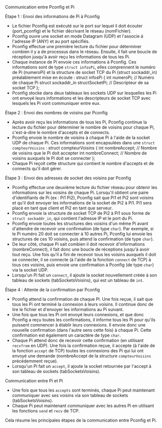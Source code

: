 Communication entre Pconfig et Pi

Étape 1 : Envoi des informations de Pi à Pconfig

- Le fichier Pconfig est exécuté sur le port sur lequel il doit écouter (port_pconfig) et le fichier décrivant le réseau (nomFichier).
- Pconfig ouvre une socket en mode Datagram (UDP) et l'associe à l'adresse IP (ANY) et au port spécifiés.
- Pconfig effectue une première lecture du fichier pour déterminer combien il y a de processus dans le réseau. Ensuite, il fait une boucle de réception jusqu'à avoir reçu les informations de tous les Pi.
- Chaque instance de Pi envoie ces informations à Pconfig. Ces informations sont de type `struct infosPi`, elles comprennent le numéro de Pi (numeroPi) et la structure de socket TCP du Pi (struct sockaddr_in) préalablement mise en écoute :
        struct infosPi
        {
            int numeroPi; // Numéro de chaque Pi
            struct sockaddr_in structSocketPi; // Descripteur de sa socket TCP
        };
- Pconfig stocke dans deux tableaux les sockets UDP sur lesquelles les Pi ont envoyé leurs informations et les descripteurs de socket TCP avec lesquels les Pi vont communiquer entre eux.

Étape 2 : Envoi des nombres de voisins par Pconfig

- Après avoir reçu les informations de tous les Pi, Pconfig continue la lecture du fichier pour déterminer le nombre de voisins pour chaque Pi, c'est-à-dire le nombre d'accepts et de connects.
- Pconfig envoie le nombre de voisins à chaque Pi à l'aide de la socket UDP de chaque Pi. Ces informations sont encapsulées dans une `struct compteurVoisins` :
        struct compteurVoisins
        {
            int nombreAccept;  // Nombre de voisins que le Pi doit accepter
            int nombreConnect; // Nombre de voisins auxquels le Pi doit se connecter
        };
- Chaque Pi reçoit cette structure qui contient le nombre d'accepts et de connects qu'il doit gérer.

Étape 3 : Envoi des adresses de socket des voisins par Pconfig

- Pconfig effectue une deuxième lecture du fichier réseau pour obtenir les informations sur les voisins de chaque Pi. Lorsqu'il obtient une paire d'identifiants de Pi (ex : Pi1 Pi2), Pconfig sait que Pi1 et Pi2 sont voisins et qu'il doit envoyer les informations de la socket de Pi2 à Pi1. Pi1 sera placé en tant que client et Pi2 en tant que serveur.
- Pconfig envoie la structure de socket TCP de Pi2 à Pi1 sous forme de `struct sockaddr_in`, qui contient l'adresse IP et le port du Pi.
- Pconfig envoie toutes les structures des voisins d'un même Pi avant d'attendre de recevoir une confirmation (de type `char`). Par exemple, si le Pi numéro 20 doit se connecter à 10 autres Pi, Pconfig lui envoie les structures de ces 10 voisins, puis attend la confirmation (de type `char`).
- De leur côté, chaque Pi sait combien il doit recevoir d'informations (nombreConnect), il fait donc une boucle de réceptions jusqu'à avoir tout reçu. Une fois qu'il a fini de recevoir tous les voisins auxquels il doit se connecter, il se connecte (à l'aide de la fonction `connect` de TCP) à tous ces voisins, puis envoie une confirmation à Pconfig (de type `char`) via la socket UDP.
- Lorsqu'un Pi fait un `connect`, il ajoute la socket nouvellement créée à son tableau de sockets (tabSocketsVoisins), qui est un tableau de `int`.

Étape 4 : Attente de la confirmation par Pconfig

- Pconfig attend la confirmation de chaque Pi. Une fois reçue, il sait que tous les Pi ont terminé la connexion à leurs voisins. Il continue donc de lire le fichier et d'envoyer les informations au Pi suivant.
- Une fois que tous les Pi ont envoyé leurs connexions, et que donc Pconfig a reçu toutes les confirmations, il informe tous les Pi pour qu'ils puissent commencer à établir leurs connexions. Il envoie donc une nouvelle confirmation (dans l'autre sens cette fois) à chaque Pi. Cette confirmation est également un caractère de type `char`.
- Chaque Pi attend donc de recevoir cette confirmation (en utilisant `recvfrom` en UDP). Une fois la confirmation reçue, il accepte (à l'aide de la fonction `accept` de TCP) toutes les connexions des Pi qui lui ont envoyé une demande (nombreAccept de la structure `compteurVoisins` précédemment reçue).
- Lorsqu'un Pi fait un `accept`, il ajoute la socket retournée par l'accept à son tableau de sockets (tabSocketsVoisins).

Communication entre Pi et Pi

- Une fois que tous les `accepts` sont terminés, chaque Pi peut maintenant communiquer avec ses voisins via son tableau de sockets (tabSocketsVoisins).
- Chaque Pi peut maintenant communiquer avec les autres Pi en utilisant les fonctions `send` et `recv` de TCP.

Cela résume les principales étapes de la communication entre Pconfig et Pi.
